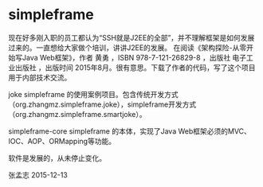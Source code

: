 # simpleframe

现在好多刚入职的员工都认为“SSH就是J2EE的全部”，并不理解框架是如何发展过来的。一直想给大家做个培训，讲讲J2EE的发展。
在阅读《架构探险-从零开始写Java Web框架》，作者 黄勇 ，ISBN 978-7-121-26829-8 ，出版社 电子工业出版社 ，出版时间 2015年8月。很有意思。下载了作者的代码，写了这个项目用于内部技术交流。

joke
simpleframe 的使用案例项目。包含传统开发方式（org.zhangmz.simpleframe.joke），simpleframe开发方式（org.zhangmz.simpleframe.smartjoke）。

simpleframe-core 
simpleframe 的本体，实现了Java Web框架必须的MVC、IOC、AOP、ORMapping等功能。

软件是发展的，从未停止变化。

张孟志
2015-12-13
